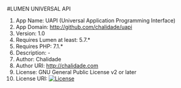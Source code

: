 #LUMEN UNIVERSAL API
1. App Name: UAPI (Universal Application Programming Interface)
2. App Domain: http://github.com/chalidade/uapi
3. Version: 1.0
4. Requires Lumen at least: 5.7.*
5. Requires PHP: 7.1.*
6. Description: -
7. Author: Chalidade
8. Author URI: http://chalidade.com
9. License: GNU General Public License v2 or later
10. License URI: [![License](https://poser.pugx.org/laravel/lumen-framework/license.svg)](https://packagist.org/packages/laravel/lumen-framework)

